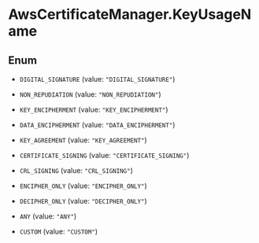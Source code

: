 # AwsCertificateManager.KeyUsageName

## Enum


* `DIGITAL_SIGNATURE` (value: `"DIGITAL_SIGNATURE"`)

* `NON_REPUDIATION` (value: `"NON_REPUDIATION"`)

* `KEY_ENCIPHERMENT` (value: `"KEY_ENCIPHERMENT"`)

* `DATA_ENCIPHERMENT` (value: `"DATA_ENCIPHERMENT"`)

* `KEY_AGREEMENT` (value: `"KEY_AGREEMENT"`)

* `CERTIFICATE_SIGNING` (value: `"CERTIFICATE_SIGNING"`)

* `CRL_SIGNING` (value: `"CRL_SIGNING"`)

* `ENCIPHER_ONLY` (value: `"ENCIPHER_ONLY"`)

* `DECIPHER_ONLY` (value: `"DECIPHER_ONLY"`)

* `ANY` (value: `"ANY"`)

* `CUSTOM` (value: `"CUSTOM"`)


